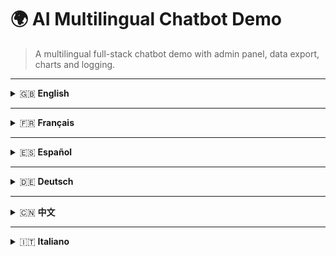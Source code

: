 # 🌍 AI Multilingual Chatbot Demo

> A multilingual full-stack chatbot demo with admin panel, data export, charts and logging.

---

<details>
<summary>🇬🇧 <strong>English</strong></summary>

📄 Download Portfolio: [docs/portfolio-en.pdf](docs/portfolio-en.pdf)

🎥 Watch the video demo of the AI chatbot in your language: [Open demo](https://sainetsystems.github.io/Demo-Chatbot-AI-Multilingual-Full-stack-Web-App/index.html)



</details>

---

<details>
<summary>🇫🇷 <strong>Français</strong></summary>

📄 Télécharger le portfolio : [docs/portfolio-fr.pdf](docs/portfolio-fr.pdf)

🎥 Regardez la démonstration vidéo du chatbot IA dans votre langue : [Ouvrir la démo](https://sainetsystems.github.io/Demo-Chatbot-AI-Multilingual-Full-stack-Web-App/index.html)


</details>

---

<details>
<summary>🇪🇸 <strong>Español</strong></summary>

📄 Descargar portafolio: [docs/portfolio-es.pdf](docs/portfolio-es.pdf)

🎥 Mira la demo en vídeo del chatbot IA en tu idioma: [Abrir demo](https://sainetsystems.github.io/Demo-Chatbot-AI-Multilingual-Full-stack-Web-App/index.html)


</details>

---

<details>
<summary>🇩🇪 <strong>Deutsch</strong></summary>

📄 Portfolio herunterladen: [docs/portfolio-de.pdf](docs/portfolio-de.pdf)

🎥 Sehen Sie sich die Videodemo des KI-Chatbots in Ihrer Sprache an: [Demo öffnen](https://sainetsystems.github.io/Demo-Chatbot-AI-Multilingual-Full-stack-Web-App/index.html)


</details>

---

<details>
<summary>🇨🇳 <strong>中文</strong></summary>

📄 下载项目简介： [docs/portfolio-zh.pdf](docs/portfolio-zh.pdf)

🎥 查看支持您语言的 AI 聊天机器人视频演示：[打开演示](https://sainetsystems.github.io/Demo-Chatbot-AI-Multilingual-Full-stack-Web-App/index.html)


</details>

---

<details>
<summary>🇮🇹 <strong>Italiano</strong></summary>

📄 Scarica il portfolio: [docs/portfolio-it.pdf](docs/portfolio-it.pdf)

🎥 Guarda la demo video della chatbot AI nella tua lingua: [Apri la demo](https://sainetsystems.github.io/Demo-Chatbot-AI-Multilingual-Full-stack-Web-App/index.html)


</details>
